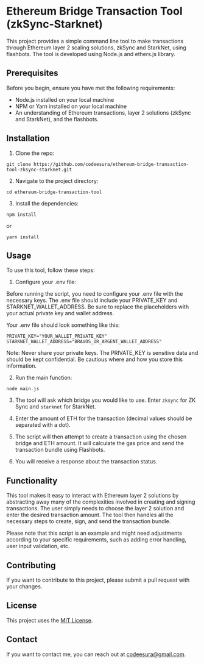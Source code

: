 # Ethereum Bridge Transaction Tool (zkSync-Starknet)

This project provides a simple command line tool to make transactions through Ethereum layer 2 scaling solutions, zkSync and StarkNet, using flashbots. The tool is developed using Node.js and ethers.js library.

## Prerequisites

Before you begin, ensure you have met the following requirements:

- Node.js installed on your local machine
- NPM or Yarn installed on your local machine
- An understanding of Ethereum transactions, layer 2 solutions (zkSync and StarkNet), and the flashbots.

## Installation

1. Clone the repo:

```
git clone https://github.com/codeesura/ethereum-bridge-transaction-tool-zksync-starknet.git
```

2. Navigate to the project directory:

```
cd ethereum-bridge-transaction-tool
```

3. Install the dependencies:

```
npm install
```
or 
```
yarn install
```

## Usage

To use this tool, follow these steps:

1. Configure your .env file:

Before running the script, you need to configure your .env file with the necessary keys. The .env file should include your PRIVATE_KEY and STARKNET_WALLET_ADDRESS. Be sure to replace the placeholders with your actual private key and wallet address.

Your .env file should look something like this:
```
PRIVATE_KEY="YOUR_WALLET_PRIVATE_KEY"
STARKNET_WALLET_ADDRESS="BRAVOS_OR_ARGENT_WALLET_ADDRESS"
```
Note: Never share your private keys. The PRIVATE_KEY is sensitive data and should be kept confidential. Be cautious where and how you store this information.

2. Run the main function:

```
node main.js
```

3. The tool will ask which bridge you would like to use. Enter `zksync` for ZK Sync and `starknet` for StarkNet.

4. Enter the amount of ETH for the transaction (decimal values should be separated with a dot).

5. The script will then attempt to create a transaction using the chosen bridge and ETH amount. It will calculate the gas price and send the transaction bundle using Flashbots.

6. You will receive a response about the transaction status.

## Functionality

This tool makes it easy to interact with Ethereum layer 2 solutions by abstracting away many of the complexities involved in creating and signing transactions. The user simply needs to choose the layer 2 solution and enter the desired transaction amount. The tool then handles all the necessary steps to create, sign, and send the transaction bundle.

Please note that this script is an example and might need adjustments according to your specific requirements, such as adding error handling, user input validation, etc.

## Contributing

If you want to contribute to this project, please submit a pull request with your changes.

## License

This project uses the [MIT License](https://github.com/codeesura/Ethereum-Bridge-Transaction-Tool-zkSync-Starknet/blob/main/LICENSE).

## Contact

If you want to contact me, you can reach out at [codeesura@gmail.com](mailto:codeesura@gmail.com).
